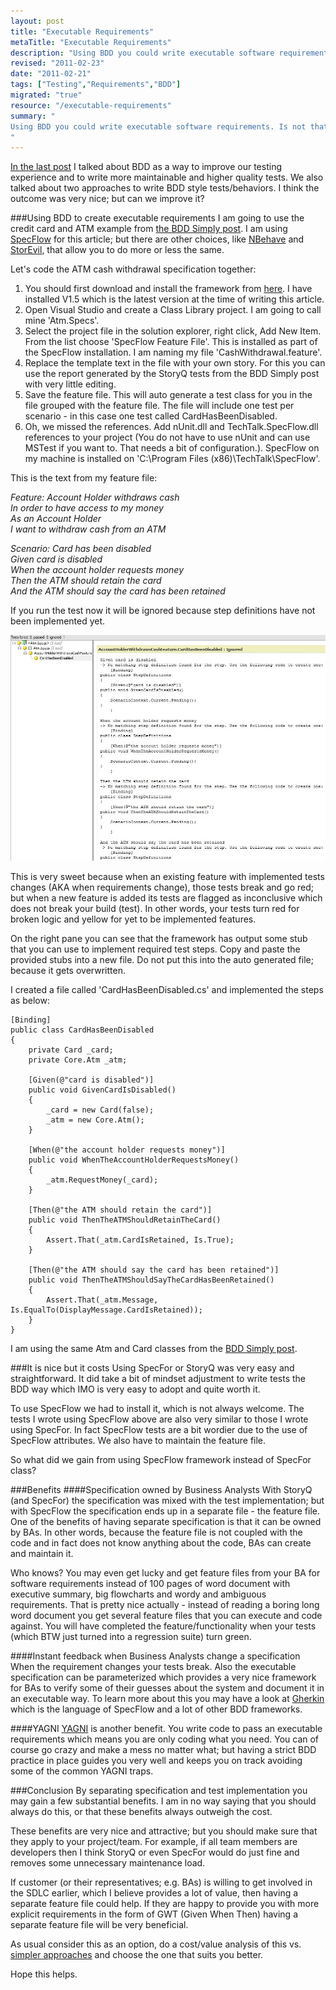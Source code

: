 ```yaml
--- 
layout: post
title: "Executable Requirements"
metaTitle: "Executable Requirements"
description: "Using BDD you could write executable software requirements. Is not that cool?"
revised: "2011-02-23"
date: "2011-02-21"
tags: ["Testing","Requirements","BDD"]
migrated: "true"
resource: "/executable-requirements"
summary: "
Using BDD you could write executable software requirements. Is not that cool?
"
---
```

[In the last post][1] I talked about BDD as a way to improve our testing experience and to write more maintainable and higher quality tests. We also talked about two approaches to write BDD style tests/behaviors. I think the outcome was very nice; but can we improve it?

###Using BDD to create executable requirements
I am going to use the credit card and ATM example from [the BDD Simply post][2]. I am using [SpecFlow][3] for this article; but there are other choices, like [NBehave][4] and [StorEvil][5], that allow you to do more or less the same.

Let's code the ATM cash withdrawal specification together:

 1. You should first download and install the framework from [here][6]. I have installed V1.5 which is the latest version at the time of writing this article.
 2. Open Visual Studio and create a Class Library project. I am going to call mine 'Atm.Specs'.
 3. Select the project file in the solution explorer, right click, Add New Item. From the list choose 'SpecFlow Feature File'. This is installed as part of the SpecFlow installation. I am naming my file 'CashWithdrawal.feature'.
 4. Replace the template text in the file with your own story. For this you can use the report generated by the StoryQ tests from the BDD Simply post with very little editing.
 5. Save the feature file. This will auto generate a test class for you in the file grouped with the feature file. The file will include one test per scenario - in this case one test called CardHasBeenDisabled.
 6. Oh, we missed the references. Add nUnit.dll and TechTalk.SpecFlow.dll references to your project (You do not have to use nUnit and can use MSTest if you want to. That needs a bit of configuration.). SpecFlow on my machine is installed on 'C:\Program Files (x86)\TechTalk\SpecFlow'. 

This is the text from my feature file:

<i>
Feature: Account Holder withdraws cash <br />
  In order to have access to my money <br />
  As an Account Holder <br />
  I want to withdraw cash from an ATM <br />

Scenario: Card has been disabled <br />
  Given card is disabled <br />
  When the account holder requests money <br />
  Then the ATM should retain the card <br />
    And the ATM should say the card has been retained <br />
</i>

If you run the test now it will be ignored because step definitions have not been implemented yet. 

![alt text][7]

This is very sweet because when an existing feature with implemented tests changes (AKA when requirements change), those tests break and go red; but when a new feature is added its tests are flagged as inconclusive which does not break your build (test). In other words, your tests turn red for broken logic and yellow for yet to be implemented features.

On the right pane you can see that the framework has output some stub that you can use to implement required test steps. Copy and paste the provided stubs into a new file. Do not put this into the auto generated file; because it gets overwritten. 

I created a file called 'CardHasBeenDisabled.cs' and implemented the steps as below:

    [Binding]
    public class CardHasBeenDisabled
    {
        private Card _card;
        private Core.Atm _atm;

        [Given(@"card is disabled")]
        public void GivenCardIsDisabled()
        {
            _card = new Card(false);
            _atm = new Core.Atm();
        }

        [When(@"the account holder requests money")]
        public void WhenTheAccountHolderRequestsMoney()
        {
            _atm.RequestMoney(_card);
        }

        [Then(@"the ATM should retain the card")]
        public void ThenTheATMShouldRetainTheCard()
        {
            Assert.That(_atm.CardIsRetained, Is.True);
        }

        [Then(@"the ATM should say the card has been retained")]
        public void ThenTheATMShouldSayTheCardHasBeenRetained()
        {
            Assert.That(_atm.Message, Is.EqualTo(DisplayMessage.CardIsRetained));
        }
    }

I am using the same Atm and Card classes from the [BDD Simply post][8]. 

###It is nice but it costs
Using SpecFor or StoryQ was very easy and straightforward. It did take a bit of mindset adjustment to write tests the BDD way which IMO is very easy to adopt and quite worth it.

To use SpecFlow we had to install it, which is not always welcome. The tests I wrote using SpecFlow above are also very similar to those I wrote using SpecFor. In fact SpecFlow tests are a bit wordier due to the use of SpecFlow attributes. We also have to maintain the feature file.

So what did we gain from using SpecFlow framework instead of SpecFor<T> class?

###Benefits
####Specification owned by Business Analysts
With StoryQ (and SpecFor) the specification was mixed with the test implementation; but with SpecFlow the specification ends up in a separate file - the feature file. One of the benefits of having separate specification is that it can be owned by BAs. In other words, because the feature file is not coupled with the code and in fact does not know anything about the code, BAs can create and maintain it.

Who knows? You may even get lucky and get feature files from your BA for software requirements instead of 100 pages of word document with executive summary, big flowcharts and wordy and ambiguous requirements. That is pretty nice actually - instead of reading a boring long word document you get several feature files that you can execute and code against. You will have completed the feature/functionality when your tests (which BTW just turned into a regression suite) turn green.

####Instant feedback when Business Analysts change a specification
When the requirement changes your tests break. Also the executable specification can be parameterized which provides a very nice framework for BAs to verify some of their guesses about the system and document it in an executable way. To learn more about this you may have a look at [Gherkin][9] which is the language of SpecFlow and a lot of other BDD frameworks.

####YAGNI
[YAGNI][10] is another benefit. You write code to pass an executable requirements which means you are only coding what you need. You can of course go crazy and make a mess no matter what; but having a strict BDD practice in place guides you very well and keeps you on track avoiding some of the common YAGNI traps.

###Conclusion
By separating specification and test implementation you may gain a few substantial benefits. I am in no way saying that you should always do this, or that these benefits always outweigh the cost. 

These benefits are very nice and attractive; but you should make sure that they apply to your project/team. For example, if all team members are developers then I think StoryQ or even SpecFor would do just fine and removes some unnecessary maintenance load.

If customer (or their representatives; e.g. BAs) is willing to get involved in the SDLC earlier, which I believe provides a lot of value, then having a separate feature file could help. If they are happy to provide you with more explicit requirements in the form of GWT (Given When Then) having a separate feature file will be very beneficial.

As usual consider this as an option, do a cost/value analysis of this vs. [simpler approaches][11] and choose the one that suits you better.

Hope this helps.

  [1]: /bdd-simply
  [2]: /bdd-simply
  [3]: http://specflow.org/home.aspx
  [4]: http://nbehave.org/
  [5]: https://github.com/davidmfoley/storevil
  [6]: http://specflow.org/downloads/installer.aspx
  [7]: /get/BlogPictures/executable-requirements/ignored-tests.JPG
  [8]: /bdd-simply
  [9]: https://github.com/aslakhellesoy/cucumber/wiki/gherkin
  [10]: http://c2.com/xp/YouArentGonnaNeedIt.html
  [11]: /bdd-simply